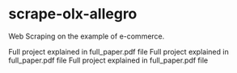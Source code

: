 # scrape-olx-allegro
Web Scraping on the example of e-commerce.

Full project explained in full_paper.pdf file
Full project explained in full_paper.pdf file
Full project explained in full_paper.pdf file
